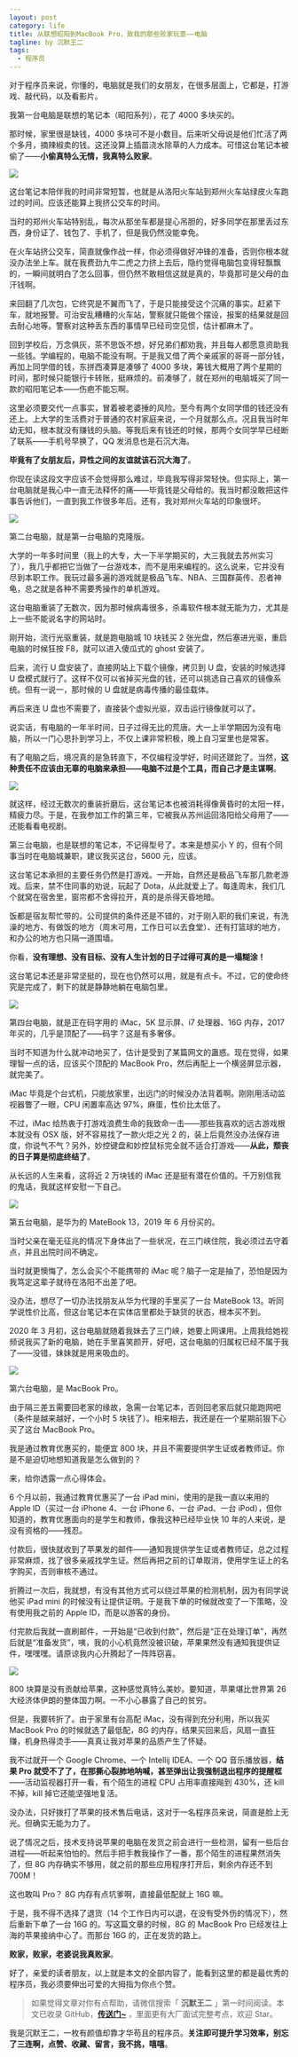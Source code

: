 ```yaml
---
layout: post
category: life
title: 从联想昭阳到MacBook Pro，致我的那些败家玩意——电脑
tagline: by 沉默王二
tags: 
  - 程序员
---
```


对于程序员来说，你懂的，电脑就是我们的女朋友，在很多层面上，它都是，打游戏、敲代码，以及看影片。


<!--more-->

我第一台电脑是联想的笔记本（昭阳系列），花了 4000 多块买的。

那时候，家里很是缺钱，4000 多块可不是小数目。后来听父母说是他们忙活了两个多月，摘辣椒卖的钱。这还没算上插苗浇水除草的人力成本。可惜这台笔记本被偷了——**小偷真特么无情，我真特么败家**。

![](http://www.itwanger.com/assets/images/2020/04/diannao-01.gif)

这台笔记本陪伴我的时间非常短暂，也就是从洛阳火车站到郑州火车站绿皮火车跑过的时间。应该还能算上我挤公交车的时间。

当时的郑州火车站特别乱，每次从那坐车都是提心吊胆的，好多同学在那里丢过东西，身份证了、钱包了、手机了，但是我仍然没能幸免。

在火车站挤公交车，简直就像作战一样，你必须得做好冲锋的准备，否则你根本就没办法坐上车。就在我费劲九牛二虎之力挤上去后，隐约觉得电脑包变得轻飘飘的，一瞬间就明白了怎么回事，但仍然不敢相信这就是真的，毕竟那可是父母的血汗钱啊。

来回翻了几次包，它终究是不翼而飞了，于是只能接受这个沉痛的事实。赶紧下车，就地报警。可治安乱糟糟的火车站，警察就只能做个摆设，报案的结果就是回去耐心地等。警察对这种丢东西的事情早已经司空见惯，估计都麻木了。

回到学校后，万念俱灰，茶不思饭不想，好兄弟们都劝我，并且每人都愿意资助我一些钱。学编程的，电脑不能没有啊。于是我又借了两个亲戚家的哥哥一部分钱，再加上同学借的钱，东拼西凑算是凑够了 4000 多块，筹钱大概用了两个星期的时间，那时候只能银行卡转账，挺麻烦的。前凑够了，就在郑州的电脑城买了同一款的昭阳笔记本——伤疤不能忘啊。

这里必须要交代一点事实，冒着被老婆捶的风险。至今有两个女同学借的钱还没有还上。上大学的生活费对于普通的农村家庭来说，一个月就那么点。况且我当时年幼无知，根本就没有赚钱的头脑。等我后来有钱还的时候，那两个女同学早已经断了联系——手机号早换了，QQ 发消息也是石沉大海。

**毕竟有了女朋友后，异性之间的友谊就该石沉大海了**。

你现在读这段文字应该不会觉得那么难过，毕竟我写得非常轻快。但实际上，第一台电脑就是我心中一直无法释怀的痛——毕竟钱是父母给的。我当时都没敢把这件事告诉他们，一直到我工作很多年后。还有，我对郑州火车站的印象很坏。

![](http://www.itwanger.com/assets/images/2020/04/diannao-02.png)


第二台电脑，就是第一台电脑的克隆版。

大学的一年多时间里（我上的大专，大一下半学期买的，大三我就去苏州实习了），我几乎都把它当做了一台游戏本，而不是用来编程的。这么说来，它并没有尽到本职工作。我玩过最多遍的游戏就是极品飞车、NBA、三国群英传、忍者神龟，总之就是各种不需要秀操作的单机游戏。

这台电脑重装了无数次，因为那时候病毒很多，杀毒软件根本就无能为力，尤其是上一些不能说名字的网站时。

刚开始，流行光驱重装，就是跑电脑城 10 块钱买 2 张光盘，然后塞进光驱，重启电脑的时候狂按 F8，就可以进入傻瓜式的 ghost 安装了。

后来，流行 U 盘安装了，直接网站上下载个镜像，拷贝到 U 盘，安装的时候选择 U 盘模式就行了。这样不仅可以省掉买光盘的钱，还可以挑选自己喜欢的镜像系统。但有一说一，那时候的 U 盘就是病毒传播的最佳载体。

再后来连 U 盘也不需要了，直接装个虚拟光驱，双击运行镜像就可以了。

说实话，有电脑的一年半时间，日子过得无比的荒唐。大一上半学期因为没有电脑，所以一门心思扑到学习上，不仅上课非常积极，晚上自习室里也是常客。

有了电脑之后，境况真的是急转直下，不仅编程没学好，时间还蹉跎了。当然，**这种责任不应该由无辜的电脑来承担——电脑不过是个工具，而自己才是主谋啊**。

![](http://www.itwanger.com/assets/images/2020/04/diannao-03.gif)



就这样，经过无数次的重装折磨后，这台笔记本也被消耗得像黄昏时的太阳一样，精疲力尽。于是，在我参加工作的第三年，它被我从苏州运回洛阳给父母用了——还能看看电视剧。

第三台电脑，也是联想的笔记本，不记得型号了。本来是想买小 Y 的，但有个同事当时在电脑城兼职，建议我买这台，5600 元，应该。

这台笔记本承担的主要任务仍然是打游戏。一开始，自然还是极品飞车那几款老游戏。后来，禁不住同事的劝说，玩起了 Dota，从此就爱上了。每逢周末，我们几个就窝在宿舍里，窗帘都不舍得拉开，真的是杀得天昏地暗。

饭都是宿友帮忙带的。公司提供的条件还是不错的，对于刚入职的我们来说，有洗澡的地方、有做饭的地方（周末可用，工作日可以去食堂）、还有打篮球的地方，和办公的地方也只隔一道围墙。

你看，**没有理想、没有目标、没有人生计划的日子过得可真的是一塌糊涂！**

这台笔记本还是非常坚挺的，现在也仍然可以用，就是有点卡。不过，它的使命终究是完成了，剩下的就是静静地躺在电脑包里。

![](http://www.itwanger.com/assets/images/2020/04/diannao-04.png)


第四台电脑，就是正在码字用的 iMac，5K 显示屏、i7 处理器、16G 内存，2017 年买的，几乎是顶配了——码字？这是有多奢侈。

当时不知道为什么就冲动地买了，估计是受到了某篇网文的蛊惑。现在觉得，如果理智一点的话，应该买个顶配的 MacBook Pro，然后再配上一个横竖屏显示器，就完美了。

iMac 毕竟是个台式机，只能放家里，出远门的时候没办法背着啊。刚刚用活动监视器瞥了一眼，CPU 闲置率高达 97%，麻蛋，性价比太低了。

不过，iMac 给热衷于打游戏浪费生命的我致命一击——那些我喜欢的远古游戏根本就没有 OSX 版，好不容易找了一款火炬之光 2 的，装上后竟然没办法保存进度，你说气不气？另外，妙控键盘和妙控鼠标完全就不适合打游戏——**从此，颓丧的日子算是彻底终结了**。

从长远的人生来看，这将近 2 万块钱的 iMac 还是挺有潜在价值的。千万别信我的鬼话，我就这样安慰一下自己。

![](http://www.itwanger.com/assets/images/2020/04/diannao-05.png)


第五台电脑，是华为的 MateBook 13，2019 年 6 月份买的。

当时父亲在毫无征兆的情况下身体出了一些状况，在三门峡住院，我必须过去守着点，并且出院时间不确定。

当时就更懊悔了，怎么会买个不能携带的 iMac 呢？脑子一定是抽了，恐怕是因为我笃定这辈子就待在洛阳不出差了吧。

没办法，想尽了一切办法找朋友从华为代理的手里买了一台 MateBook 13。听同学说性价比高，但这台笔记本在实体店里都处于缺货的状态，根本买不到。

2020 年 3 月初，这台电脑就随着我妹去了三门峡，她要上网课用。上周我给她视频说我买了新的电脑，她在手里喜笑颜开，好吧，这台电脑的归属权已经不属于我了——没错，妹妹就是用来吸血的。

![](http://www.itwanger.com/assets/images/2020/04/diannao-06.gif)


第六台电脑，是 MacBook Pro。

由于隔三差五需要回老家的缘故，急需一台笔记本，否则回老家后就只能跑网吧（条件是越来越好，一个小时 5 块钱了）。相来相去，我还是在一个星期前狠下心买了这台 MacBook Pro。

我是通过教育优惠买的，能便宜 800 块，并且不需要提供学生证或者教师证。你是不是迫切地想知道我是怎么做到的？

来，给你透露一点心得体会。

6 个月以前，我通过教育优惠买了一台 iPad mini，使用的是我一直以来用的 Apple ID（买过一台 iPhone 4、一台 iPhone 6、一台 iPad、一台 iPod），但你知道的，教育优惠面向的是学生和教师，像我这种已经毕业快 10 年的人来说，是没有资格的——残忍。

付款后，很快就收到了苹果发的邮件——通知我提供学生证或者教师证，总之过程非常麻烦，找了很多亲戚找学生证。然后再把之前的订单取消，使用学生证上的名字购买，否则审核不通过。

折腾过一次后，我就想，有没有其他方式可以绕过苹果的检测机制，因为有同学说他买 iPad mini 的时候没有让提供证明。于是我下单的时候就改变了一下策略，没有使用我之前的 Apple ID，而是以游客的身份。

付完款后我就一直刷邮件，一开始是“已收到付款”，然后是“正在处理订单”，再然后就是“准备发货”，咦，我的小心机竟然没被识破，苹果果然没有通知我提供证件，嘿嘿嘿。请原谅我内心升腾起了一阵阵窃喜。

![](http://www.itwanger.com/assets/images/2020/04/diannao-07.png)


800 块算是没有贡献给苹果，这种感觉真特么美妙。要知道，苹果堪比世界第 26 大经济体伊朗的整体国力啊。一不小心暴露了自己的贫穷。

但是，我要转折了。由于家里有台高配 iMac，没有得到充分利用，所以我买 MacBook Pro 的时候就选了最低配，8G 的内存，结果买回来后，风扇一直狂赚，机身热得烫手——真真让我对苹果的品质产生了怀疑。

我不过就开一个 Google Chrome、一个 Intellij IDEA、一个 QQ 音乐播放器，**结果 Pro 就受不了了，在那撕心裂肺地呐喊，甚至弹出让我强制退出程序的提醒框**——活动监视器打开一看，有个陌生的进程 CPU 占用率直接飚到 430%，还 kill 不掉，kill 掉它还能坚强地复活。

没办法，只好拨打了苹果的技术售后电话，这对于一名程序员来说，简直是脸上无光。但确实无能为力了。

说了情况之后，技术支持说苹果的电脑在发货之前会进行一些检测，留有一些后台进程——听起来怕怕的。然后手把手教我操作了一番，那个陌生的进程果然消失了，但 8G 内存确实不够用，就之前的那些应用程序打开后，剩余内存还不到 700M！

这也敢叫 Pro？ 8G 内存有点坑爹啊，直接最低配就上 16G 嘛。

于是，我不得不选择了退货（14 个工作日内可以退，在没有受外伤的情况下），然后重新下单了一台 16G 的。写这篇文章的时候，8G 的 MacBook Pro 已经发往上海的苹果接纳中心了。而那台 16G 的，正在发货的路上。

**败家，败家，老婆说我真败家**。

好了，亲爱的读者朋友，以上就是本文的全部内容了，能看到这里的都是最优秀的程序员，我必须要伸出可爱的大拇指为你点个赞。

>如果觉得文章对你有点帮助，请微信搜索「 **沉默王二** 」第一时间阅读。本文已收录 GitHub，[**传送门~**](https://github.com/qinggee/itwanger.github.io) ，里面更有大厂面试完整考点，欢迎 Star。

我是沉默王二，一枚有颜值却靠才华苟且的程序员。**关注即可提升学习效率，别忘了三连啊，点赞、收藏、留言，我不挑，嘻嘻**。
